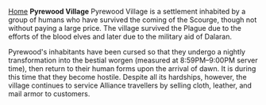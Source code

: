 [Home](../index.md)
**Pyrewood Village**
Pyrewood Village is a settlement inhabited by a group of humans who have survived the coming of the Scourge, though not without paying a large price. The village survived the Plague due to the efforts of the blood elves and later due to the military aid of Dalaran.

Pyrewood's inhabitants have been cursed so that they undergo a nightly transformation into the bestial worgen (measured at 8:59PM–9:00PM server time), then return to their human forms upon the arrival of dawn. It is during this time that they become hostile. Despite all its hardships, however, the village continues to service Alliance travellers by selling cloth, leather, and mail armor to customers.